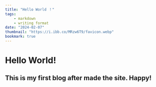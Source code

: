 ```yaml
---
title: "Hello World ！"
tags:
    - markdown
    - writing format
date: "2024-02-07"
thumbnail: "https://i.ibb.co/MRzw6T9/favicon.webp"
bookmark: true
---
```

# Hello World!
## This is my first blog after made the site. Happy!